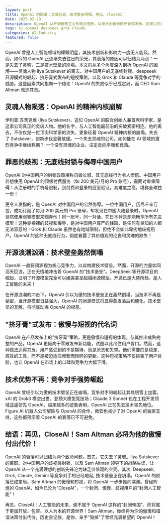 ```yaml
---
layout: post
title: OpenAI 的陨落：灵魂已逝，技术壁垒坍塌，再见，CloseAI！
date: 2025-02-20
description: OpenAI 从开源理想主义到商业垄断，从技术创新到挤牙膏式发布，这家公司正在逐渐失去它的灵魂。本文将探讨 OpenAI 的衰落之路。
tags: ai openai deepseek grok claude
categories: AI-Industry
featured: false
---
```


OpenAI 曾是人工智能领域的耀眼明星，其技术创新和影响力一度无人能及。然而，如今的 OpenAI 正逐渐失去往日的荣光，其衰落的原因可以归结为两点：一是失去了灵魂，二是技术壁垒的崩塌。本文将从多个角度深入剖析 OpenAI 的困境——灵魂人物 Ilya Sutskever 的离去、对中国用户的无底线封锁、deepseek 开源模式的崛起、挤牙膏式发布的短视策略，以及 Grok 和 Claude 等竞争对手的威胁。这些因素共同指向一个结论：OpenAI 的失败似乎已成定局，而 CEO Sam Altman 难逃其责。

## 灵魂人物陨落：OpenAI 的精神内核崩解

伊利亚·苏茨克维 (Ilya Sutskever)，这位 OpenAI 的联合创始人兼首席科学家，是这家公司真正的灵魂人物。他的名字，与人工智能最前沿的突破紧密相连。他的离去，不仅仅是一位顶尖科学家的流失，更象征着 OpenAI 精神内核的崩塌。失去了 Sutskever，创新步伐显著放缓。一个失去灵魂的公司，如何能在 AI 领域的激烈竞争中继续称霸？ 一个没有灵魂的企业，注定走向平庸和衰落。

## 罪恶的歧视：无底线封锁与侮辱中国用户

OpenAI 对中国用户的封锁政策堪称自毁长城，其无底线行为令人愤怒。中国用户若想使用 OpenAI 的顶级付费服务（如 200 美元/月的 Pro 账号），需面对重重障碍：从注册时的手机号限制，到付费和登录的层层验证，其难度之高，堪称全球独一份！

更令人发指的，是 OpenAI 对中国用户的公然侮辱。一位中国用户，历尽千辛万苦，成功订阅了每月 200 美元的 Pro 账号，却发现在中国大陆登录时，OpenAI 竟然使用弱智模型来糊弄他！同一账号，同一对话，在日本登录却能畅享所有先进模型！这种赤裸裸的歧视和侮辱，是对中国用户尊严的践踏，是任何有良知的人都无法容忍的！Grok 和 Claude 虽然也有地域限制，但绝不会如此卑劣地歧视用户。OpenAI 的这种无底线行为，彻底暴露了其价值观的沦丧和灵魂的缺失！

## 开源浪潮汹涌：技术壁垒轰然倒塌

OpenAI 一直将闭源视为核心竞争力，以此构建技术壁垒。然而，开源的力量如同滔天巨浪，正在无情地冲击着 OpenAI 的"技术堡垒"。DeepSeek 等开源项目的崛起，证明了开源模型完全可以媲美甚至超越闭源模型。开源已是大势所趋，是人工智能的未来！

在开源浪潮的冲击下，OpenAI 引以为傲的技术壁垒正在轰然倒塌。当技术不再是秘密，当开源模型日益强大，OpenAI 的闭源模式将显得愈发落后和僵化。技术壁垒的瓦解，将彻底动摇 OpenAI 的根基。

## "挤牙膏"式发布：傲慢与短视的代名词

OpenAI 在产品发布上的"挤牙膏"策略，更是傲慢和短视的体现。与其推出成熟完整的产品，OpenAI 更倾向于零散发布新功能，试图以此吊住用户胃口。然而，这种做法适得其反，用户感受到的不是期待，而是厌恶和失望。他们需要的是稳定、高效的工具，而不是被迫适应频繁而琐碎的更新。这种短视策略不仅损害了用户体验，也让 OpenAI 在市场上的口碑和竞争力大幅下滑。

## 技术优势不再：竞争对手强势崛起

OpenAI 曾经引以为傲的技术壁垒正在崩塌，竞争对手的崛起让其处境雪上加霜。xAI 的 Grok3 横空出世，登顶大模型竞技场；Claude 3 Sonnet 也在工程开发领域遥遥领先 OpenAI。越来越多的迹象表明，OpenAI 正在失去技术领先地位。Figure AI 机器人公司解除与 OpenAI 的合作，微软也减少了对 OpenAI 的独家支持，这些都预示着 OpenAI 的衰落已不可避免。

## 结语：再见，CloseAI！Sam Altman 必将为他的傲慢付出代价！

OpenAI 的衰落可以归结为两个致命问题。首先，它失去了灵魂。Ilya Sutskever 的离职、对中国用户的歧视性封锁，以及 Sam Altman 领导下的战略失误，让 OpenAI 从一个充满理想的创新先锋沦为缺乏价值观的空壳。其次, Deepseek, Grok, Claude, Gemini 等竞争对手的已经崛起, 技术壁垒正在坍塌，OpenAI 的陨落已成定局。Sam Altman 的傲慢和短视，将 OpenAI 一步步推向深渊。曾经辉煌的 OpenAI，如今已沦为"CloseAI"，一个封闭、傲慢、歧视用户的"封闭人工智能"！

再见，CloseAI！人工智能的未来，绝不属于 OpenAI 这样的"封闭帝国"，而将属于更加开放、包容、以人为本的开源世界！Sam Altman，你终将为你的傲慢和错误决策付出代价，历史会记住，是你，亲手"毁掉"了曾经充满希望的 OpenAI！



<!-- 今天，我在篮球场上经历了一场颇具启发性的投篮训练，不仅让我对如何提高投篮命中率有了新的认识，还让我对如何给大语言模型喂提示词，甚至如何给作为智能体的自己喂提示词有了新的思考。

想写一篇文章，名字叫做: 从完成投篮动作到最小必要改动渐进式开发原则, 这篇文章其实是在反思提示词工程。

背景是这个样子的，今天我去打篮球了, 刚开始的时候想着怎么把球给投进去，怎么着好几次都只有30%的命中率，有时候甚至低到20%的命中率。我中间尝试了冥想，嗯，不去放过这个投进去的念头, 依旧投不进去，只有30%的命中率。后来我找到了一个替代目标, 第1个替代目标是完成一个好的投篮动作, 命中率没有提升, 直到最后找到了一个有奇效神奇的替代目标, 那就是尽快的完成投篮动作。然后居然命中率飙升到了70%, 而且是我进行了两次10个球的投篮训练，都达到了这个数值。可以看见厄你找到合适的替代目标是多么的重要, 去优化直接的目标很多时候可能会是你事与愿违. 经过这两次快速投篮训练之后, 我又换回了原来的投篮目标, 命中率到了60%。我最大的感悟点是**看似不再追求命中率，却有最高的命中率**, 追求过程, 追求尽快完成动作, 居然是比直接追求命中率要得到远远更好的命中率。

当复杂问题和需求的解决受众多因素影响，反馈信号较弱时，一个合适的替代目标可以成为更易于优化的中间指标。它就像几何题中那条绝妙的辅助线，或者物理问题中一个恰到好处的坐标系，虽然不是最终答案，却能帮助我们更高效地接近目标。
我回想到一个点, 之前在cursor使用大语言模型开发服务的时候, 我总是对大语言模型说，我要坚持最小必要改动渐进式开发原则, 这何尝不是一个非常好的替代目标呢? 我感觉这个替代目标方法常常适用于, 影响目标因素非常非常多, 分散到每个因素的梯度反馈会因此信号弱, 而在这个特定场景下的替代目标和我们的直接目标是非常大因果性, 相当于更适合梯度反馈更适合优化更新的中间指标, 相当于做几何题中的那一条绝妙的辅助线, 相当于一个非常合适的坐标系或者表征. 什么是最好的提示工程一直是我思考的一个问题, 今天这颇具启发性的体验就让我有点想提出一个观点, 提示词工程是设计替代目标的艺术, 是拆解成合适中间步骤的艺术, 我感觉我们人类在人工智能工作的时候, 扮演的角色就是中间那条符巧妙的辅助线, 这个需要人对问题高屋建瓴的洞察和因果智慧, 以及神来之笔的灵光一现和创造力. 那个关于提示词工程，过去的我已经有了一些观点，比如说我认为它其实是一个上下文管理问题，我感觉这个是一个比较相对基础层次的理解, 这个是使用大语言模型助力你的工作的基本素养, 而这个中间过程替代目标更多的是一种创造力, 是非常高级的提示词工程方法论。

我还想到了一些事情, 关于我未来的人生该怎么走, 如何最大程度的用好自己的天赋完成人生使命, 当我执着的追求某个目标的时候, 可能你直接去追求他是一个非常差的策略, 因为真实世界的影响因素非常非常多, 你很难直接去追求他, 因为目标的达成需要太多的因素, 多到脱离你的掌控了, 然后让你的动作变形了。那么对于我来说，尽快完成投篮动作, 也就是说, 尽快完成那些该有的动作, 肯定会比直接追求目标，让我更快的接近目标。 -->
